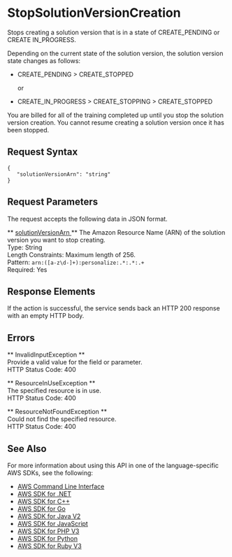# StopSolutionVersionCreation<a name="API_StopSolutionVersionCreation"></a>

Stops creating a solution version that is in a state of CREATE\_PENDING or CREATE IN\_PROGRESS\. 

Depending on the current state of the solution version, the solution version state changes as follows:
+ CREATE\_PENDING > CREATE\_STOPPED

  or
+ CREATE\_IN\_PROGRESS > CREATE\_STOPPING > CREATE\_STOPPED

You are billed for all of the training completed up until you stop the solution version creation\. You cannot resume creating a solution version once it has been stopped\.

## Request Syntax<a name="API_StopSolutionVersionCreation_RequestSyntax"></a>

```
{
   "solutionVersionArn": "string"
}
```

## Request Parameters<a name="API_StopSolutionVersionCreation_RequestParameters"></a>

The request accepts the following data in JSON format\.

 ** [ solutionVersionArn ](#API_StopSolutionVersionCreation_RequestSyntax) **   <a name="personalize-StopSolutionVersionCreation-request-solutionVersionArn"></a>
The Amazon Resource Name \(ARN\) of the solution version you want to stop creating\.  
Type: String  
Length Constraints: Maximum length of 256\.  
Pattern: `arn:([a-z\d-]+):personalize:.*:.*:.+`   
Required: Yes

## Response Elements<a name="API_StopSolutionVersionCreation_ResponseElements"></a>

If the action is successful, the service sends back an HTTP 200 response with an empty HTTP body\.

## Errors<a name="API_StopSolutionVersionCreation_Errors"></a>

 ** InvalidInputException **   
Provide a valid value for the field or parameter\.  
HTTP Status Code: 400

 ** ResourceInUseException **   
The specified resource is in use\.  
HTTP Status Code: 400

 ** ResourceNotFoundException **   
Could not find the specified resource\.  
HTTP Status Code: 400

## See Also<a name="API_StopSolutionVersionCreation_SeeAlso"></a>

For more information about using this API in one of the language\-specific AWS SDKs, see the following:
+  [ AWS Command Line Interface](https://docs.aws.amazon.com/goto/aws-cli/personalize-2018-05-22/StopSolutionVersionCreation) 
+  [ AWS SDK for \.NET](https://docs.aws.amazon.com/goto/DotNetSDKV3/personalize-2018-05-22/StopSolutionVersionCreation) 
+  [ AWS SDK for C\+\+](https://docs.aws.amazon.com/goto/SdkForCpp/personalize-2018-05-22/StopSolutionVersionCreation) 
+  [ AWS SDK for Go](https://docs.aws.amazon.com/goto/SdkForGoV1/personalize-2018-05-22/StopSolutionVersionCreation) 
+  [ AWS SDK for Java V2](https://docs.aws.amazon.com/goto/SdkForJavaV2/personalize-2018-05-22/StopSolutionVersionCreation) 
+  [ AWS SDK for JavaScript](https://docs.aws.amazon.com/goto/AWSJavaScriptSDK/personalize-2018-05-22/StopSolutionVersionCreation) 
+  [ AWS SDK for PHP V3](https://docs.aws.amazon.com/goto/SdkForPHPV3/personalize-2018-05-22/StopSolutionVersionCreation) 
+  [ AWS SDK for Python](https://docs.aws.amazon.com/goto/boto3/personalize-2018-05-22/StopSolutionVersionCreation) 
+  [ AWS SDK for Ruby V3](https://docs.aws.amazon.com/goto/SdkForRubyV3/personalize-2018-05-22/StopSolutionVersionCreation) 